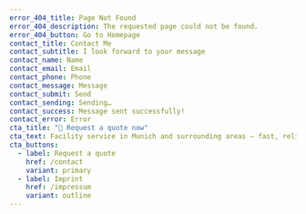 ```yaml
---
error_404_title: Page Not Found
error_404_description: The requested page could not be found.
error_404_button: Go to Homepage
contact_title: Contact Me
contact_subtitle: I look forward to your message
contact_name: Name
contact_email: Email
contact_phone: Phone
contact_message: Message
contact_submit: Send
contact_sending: Sending…
contact_success: Message sent successfully!
contact_error: Error
cta_title: "🚀 Request a quote now"
cta_text: Facility service in Munich and surrounding areas – fast, reliable, fair.
cta_buttons:
  - label: Request a quote
    href: /contact
    variant: primary
  - label: Imprint
    href: /impressum
    variant: outline
---
```

